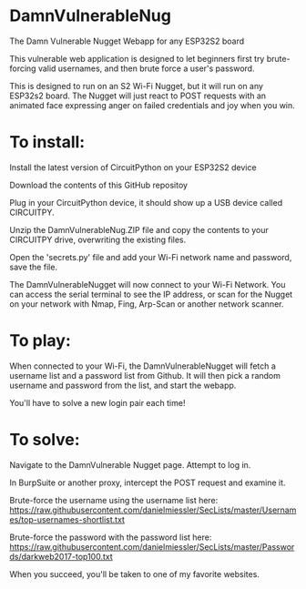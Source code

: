 # DamnVulnerableNug
The Damn Vulnerable Nugget Webapp for any ESP32S2 board

This vulnerable web application is designed to let beginners first try brute-forcing valid usernames, 
and then brute force a user's password. 

This is designed to run on an S2 Wi-Fi Nugget, but it will run on any ESP32s2 board. The Nugget will just
react to POST requests with an animated face expressing anger on failed credentials and joy when you win.

<h1>To install:</h1>

Install the latest version of CircuitPython on your ESP32S2 device

Download the contents of this GitHub repositoy

Plug in your CircuitPython device, it should show up a USB device called CIRCUITPY.

Unzip the DamnVulnerableNug.ZIP file and copy the contents to your CIRCUITPY drive, overwriting the existing files.

Open the 'secrets.py' file and add your Wi-Fi network name and password, save the file.

The DamnVulnerableNugget will now connect to your Wi-Fi Network. You can access the serial terminal to see the IP address,
or scan for the Nugget on your network with Nmap, Fing, Arp-Scan or another network scanner.

<h1>To play:</h1>

When connected to your Wi-Fi, the DamnVulnerableNugget will fetch a username list and a password list from Github.
It will then pick a random username and password from the list, and start the webapp. 

You'll have to solve a new login pair each time!

<h1>To solve:</h1>

Navigate to the DamnVulnerable Nugget page. Attempt to log in.

In BurpSuite or another proxy, intercept the POST request and examine it.

Brute-force the username using the username list here: https://raw.githubusercontent.com/danielmiessler/SecLists/master/Usernames/top-usernames-shortlist.txt

Brute-force the password with the password list here: https://raw.githubusercontent.com/danielmiessler/SecLists/master/Passwords/darkweb2017-top100.txt

When you succeed, you'll be taken to one of my favorite websites.
